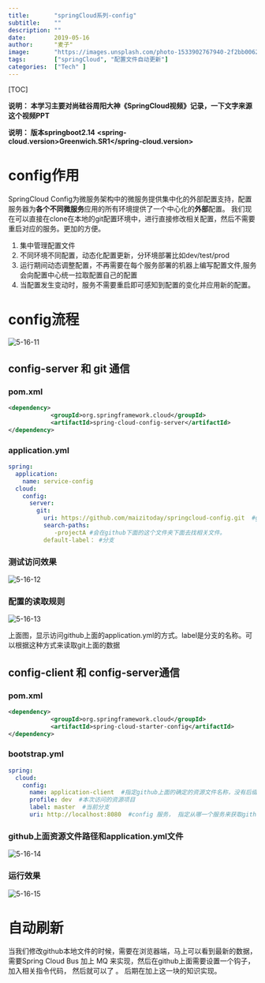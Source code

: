 ```yaml
---
title:       "springCloud系列-config"
subtitle:    ""
description: ""
date:        2019-05-16
author:      "麦子"
image:       "https://images.unsplash.com/photo-1533902767940-2f2bb0062336?ixlib=rb-1.2.1&ixid=eyJhcHBfaWQiOjEyMDd9&auto=format&fit=crop&w=3450&q=80"
tags:        ["springCloud", "配置文件自动更新"]
categories:  ["Tech" ]
---
```


[TOC]

**说明： 本学习主要对尚硅谷周阳大神《SpringCloud视频》记录，一下文字来源这个视频PPT**

**说明： 版本springboot2.14**   **<spring-cloud.version>Greenwich.SR1</spring-cloud.version>**

# config作用

SpringCloud Config为微服务架构中的微服务提供集中化的外部配置支持，配置服务器为**各个不同微服务**应用的所有环境提供了一个中心化的**外部**配置。 我们现在可以直接在clone在本地的git配置环境中，进行直接修改相关配置，然后不需要重启对应的服务。更加的方便。

1. 集中管理配置文件
2. 不同环境不同配置，动态化配置更新，分环境部署比如dev/test/prod
3. 运行期间动态调整配置，不再需要在每个服务部署的机器上编写配置文件,服务会向配置中心统一拉取配置自己的配置
4. 当配置发生变动时，服务不需要重启即可感知到配置的变化并应用新的配置。

# config流程

![5-16-11](/img/5-16-11.png)



## config-server 和 git 通信

### pom.xml

```xml
<dependency>
			<groupId>org.springframework.cloud</groupId>
			<artifactId>spring-cloud-config-server</artifactId>
</dependency>
```



### application.yml

```yaml
spring:
  application:
    name: service-config
  cloud:
    config:
      server:
        git:
          uri: https://github.com/maizitoday/springcloud-config.git  #git 地址 
          search-paths: 
             -projectA #会在github下面的这个文件夹下面去找相关文件。
          default-label： #分支
```



### 测试访问效果

![5-16-12](/img/5-16-12.png)



### 配置的读取规则 

![5-16-13](/img/5-16-13.png)

上面图，显示访问github上面的application.yml的方式。label是分支的名称。可以根据这种方式来读取git上面的数据



## config-client 和 config-server通信 

### pom.xml

```xml
<dependency>
			<groupId>org.springframework.cloud</groupId>
			<artifactId>spring-cloud-starter-config</artifactId>
</dependency>
```



### bootstrap.yml

```yaml
spring:
  cloud:
    config:
      name: application-client  #指定github上面的确定的资源文件名称，没有后缀yml
      profile: dev  #本次访问的资源项目
      label: master  #当前分支 
      uri: http://localhost:8080  #config 服务， 指定从哪一个服务来获取github上面的资源
```



### github上面资源文件路径和application.yml文件

![5-16-14](/img/5-16-14.png)



### 运行效果

![5-16-15](/img/5-16-15.png)

## 

# 自动刷新

当我们修改github本地文件的时候，需要在浏览器端，马上可以看到最新的数据，需要Spring Cloud Bus 加上 MQ 来实现，然后在github上面需要设置一个钩子， 加入相关指令代码， 然后就可以了 。 后期在加上这一块的知识实现。 



## 

